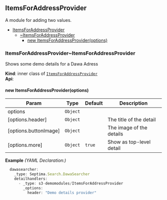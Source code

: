 <a name="module_ItemsForAddressProvider"></a>

## ItemsForAddressProvider
A module for adding two values.


* [ItemsForAddressProvider](#module_ItemsForAddressProvider)
    * [~ItemsForAddressProvider](#module_ItemsForAddressProvider..ItemsForAddressProvider)
        * [new ItemsForAddressProvider(options)](#new_module_ItemsForAddressProvider..ItemsForAddressProvider_new)

<a name="module_ItemsForAddressProvider..ItemsForAddressProvider"></a>

### ItemsForAddressProvider~ItemsForAddressProvider
Shows some demo details for a Dawa Adress

**Kind**: inner class of [<code>ItemsForAddressProvider</code>](#module_ItemsForAddressProvider)  
**Api**:   
<a name="new_module_ItemsForAddressProvider..ItemsForAddressProvider_new"></a>

#### new ItemsForAddressProvider(options)

| Param | Type | Default | Description |
| --- | --- | --- | --- |
| options | <code>Object</code> |  |  |
| [options.header] | <code>Object</code> |  | The title of the detail |
| [options.buttonImage] | <code>Object</code> |  | The image of the details |
| [options.more] | <code>Object</code> | <code>true</code> | Show as top-level detail |

**Example** *(YAML Declaration:)*  
```js
  dawasearcher:
    _type: Septima.Search.DawaSearcher
    detailhandlers:
      - _type: s3-demomodules/ItemsForAddressProvider
        _options:
          header: "Demo details provider"
```
